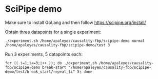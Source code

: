 # SciPipe demo

Make sure to install GoLang and then follow https://scipipe.org/install/

Obtain three datapoints for a single experiment:

    ./experiment.sh /home/apaleyes/causality-fbp/scipipe-demo normal /home/apaleyes/causality-fbp/scipipe-demo/test 3

Run 3 experiments, 5 datapoints each:

    for (( i=1;i<=3;i++ )); do ./experiment.sh /home/apaleyes/causality-fbp/scipipe-demo break-start "/home/apaleyes/causality-fbp/scipipe-demo/test/break_start/repeat_$i" 5; done
